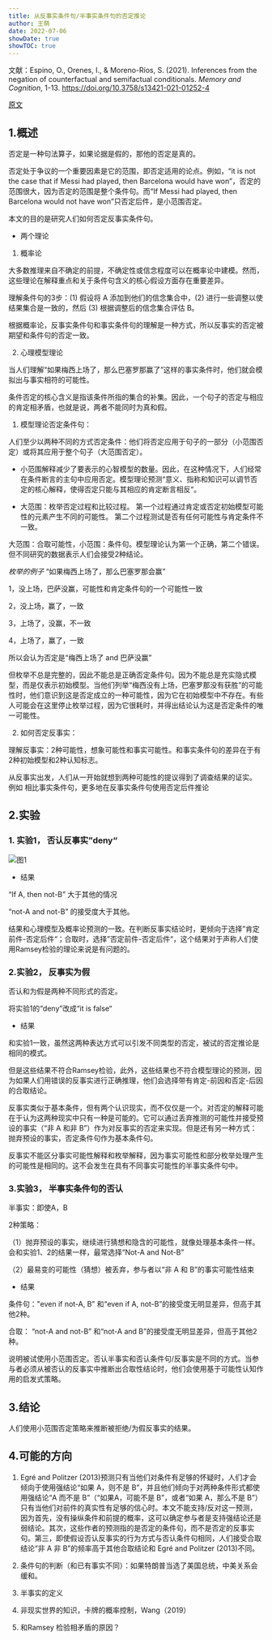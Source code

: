 ```yaml
---
title: 从反事实条件句/半事实条件句的否定推论
author: 王萌
date: 2022-07-06
showDate: true 
showTOC: true
---
```


文献：Espino, O., Orenes, I., & Moreno-Ríos, S. (2021). Inferences from the negation of counterfactual and semifactual conditionals. *Memory and Cognition*, 1-13. https://doi.org/10.3758/s13421-021-01252-4

[原文](../Source_Files/2022-07-06-WM1.pdf)

## 1.概述

否定是一种句法算子，如果论据是假的，那他的否定是真的。

否定处于争议的一个重要因素是它的范围，即否定适用的论点。例如，“it is not the case that if Messi had played, then Barcelona would have won”，否定的范围很大，因为否定的范围是整个条件句。而“If Messi had played, then Barcelona would not have won”只否定后件，是小范围否定。

本文的目的是研究人们如何否定反事实条件句。

- 两个理论

1. 概率论

大多数推理来自不确定的前提，不确定性或信念程度可以在概率论中建模。然而，这些理论在解释重点和关于条件句含义的核心假设方面存在重要差异。

理解条件句的3步：(1) 假设将 A 添加到他们的信念集合中，(2) 进行一些调整以使结果集合是一致的，然后 (3) 根据调整后的信念集合评估 B。

根据概率论，反事实条件句和事实条件句的理解是一种方式，所以反事实的否定被期望和条件句的否定一致。

2. 心理模型理论

当人们理解“如果梅西上场了，那么巴塞罗那赢了”这样的事实条件时，他们就会模拟出与事实相符的可能性。

条件否定的核心含义是指该条件所指的集合的补集。因此，一个句子的否定与相应的肯定相矛盾，也就是说，两者不能同时为真和假。

 1. 模型理论否定条件句：

人们至少以两种不同的方式否定条件：他们将否定应用于句子的一部分（小范围否定）或将其应用于整个句子（大范围否定）。

- 小范围解释减少了要表示的心智模型的数量。因此，在这种情况下，人们经常在条件断言的主句中应用否定。模型理论预测“意义、指称和知识可以调节否定的核心解释，使得否定只能与其相应的肯定断言相反“。

- 大范围：枚举否定过程和比较过程。
第一个过程通过肯定或否定初始模型可能性的元素产生不同的可能性。
第二个过程测试是否有任何可能性与肯定条件不一致。

大范围：合取可能性，小范围：条件句。模型理论认为第一个正确，第二个错误。但不同研究的数据表示人们会接受2种结论。

*枚举的例子* “如果梅西上场了，那么巴塞罗那会赢”

1，没上场，巴萨没赢，可能性和肯定条件句的一个可能性一致

2，没上场，赢了，一致

3，上场了，没赢，不一致

4，上场了，赢了，一致

所以会认为否定是“梅西上场了 and 巴萨没赢”

但枚举不总是完整的，因此不能总是正确否定条件句。因为不能总是充实隐式模型，而是仅表示初始模型。当他们列举“梅西没有上场，巴塞罗那没有获胜”的可能性时，他们意识到这是否定成立的一种可能性，因为它在初始模型中不存在。有些人可能会在这里停止枚举过程，因为它很耗时，并得出结论认为这是否定条件的唯一可能性。

 2. 如何否定反事实：

理解反事实：2种可能性，想象可能性和事实可能性。和事实条件句的差异在于有2种初始模型和2种认知标志。

从反事实出发，人们从一开始就想到两种可能性的提议得到了调查结果的证实。
例如 相比事实条件句，更多地在反事实条件句使用否定后件推论

## 2.实验

### 1. 实验1， 否认反事实”deny“

![图1](../Supporting_Information/2022-07-06-WM1-fig1.png)

- 结果

“If A, then not-B” 大于其他的情况

“not-A and not-B” 的接受度大于其他。

结果和心理模型及概率论预测的一致。在判断反事实结论时，更倾向于选择”肯定前件-否定后件“；合取时，选择”否定前件-否定后件“，这个结果对于声称人们使用Ramsey检验的理论来说是有问题的。

### 2.实验2， 反事实为假

否认和为假是两种不同形式的否定。

将实验1的“deny”改成“it is false“

- 结果

和实验1一致，虽然这两种表达方式可以引发不同类型的否定，被试的否定推论是相同的模式。

但是这些结果不符合Ramsey检验，此外，这些结果也不符合模型理论的预测，因为如果人们用错误的反事实进行正确推理，他们会选择带有肯定-前因和否定-后因的合取结论。

反事实类似于基本条件，但有两个认识现实，而不仅仅是一个。对否定的解释可能在于认为这两种现实中只有一种是可能的。它可以通过丢弃推测的可能性并接受预设的事实（“非 A 和非 B”）作为对反事实的否定来实现。但是还有另一种方式：抛弃预设的事实，否定条件句作为基本条件句。

反事实不能区分事实可能性解释和枚举解释，因为事实可能性和部分枚举处理产生的可能性是相同的。这不会发生在具有不同事实可能性的半事实条件句中。

### 3.实验3， 半事实条件句的否认

半事实：即使A，B

2种策略：

（1）抛弃预设的事实，继续进行猜想和隐含的可能性，就像处理基本条件一样。会和实验1、2的结果一样，最常选择“Not-A and Not-B”

（2）最易变的可能性（猜想）被丢弃，参与者以“非 A 和 B”的事实可能性结束

- 结果

条件句："even if not-A, B” 和“even if A, not-B”的接受度无明显差异，但高于其他2种。

合取： “not-A and not-B” 和“not-A and B”的接受度无明显差异，但高于其他2种。

说明被试使用小范围否定。否认半事实和否认条件句/反事实是不同的方式。当参与者必须从被否认的反事实中推断出合取性结论时，他们会使用基于可能性认知作用的启发式策略。

## 3.结论

人们使用小范围否定策略来推断被拒绝/为假反事实的结果。

## 4.可能的方向

1. Egré and Politzer (2013)预测只有当他们对条件有足够的怀疑时，人们才会倾向于使用强结论“如果 A，则不是 B”，并且他们倾向于对两种条件形式都使用强结论“A 而不是 B”（“如果A，可能不是 B”，或者“如果 A，那么不是 B”）只有当他们对前件的真实性有足够的信心时。本文不能支持/反对这一预测，因为首先，没有操纵条件和前提的概率，这可以确定参与者是支持强结论还是弱结论。其次，这些作者的预测指的是否定的条件句，而不是否定的反事实句。第三，即使假设否认反事实的行为方式与否认条件句相同，人们接受合取结论“非 A 非 B”的频率高于其他合取结论和 Egré and Politzer (2013)不同。

2. 条件句的判断（和已有事实不同）：如果特朗普当选了美国总统，中美关系会缓和。

3. 半事实的定义

4. 非现实世界的知识，卡牌的概率控制，Wang（2019）

5. 和Ramsey 检验相矛盾的原因？




